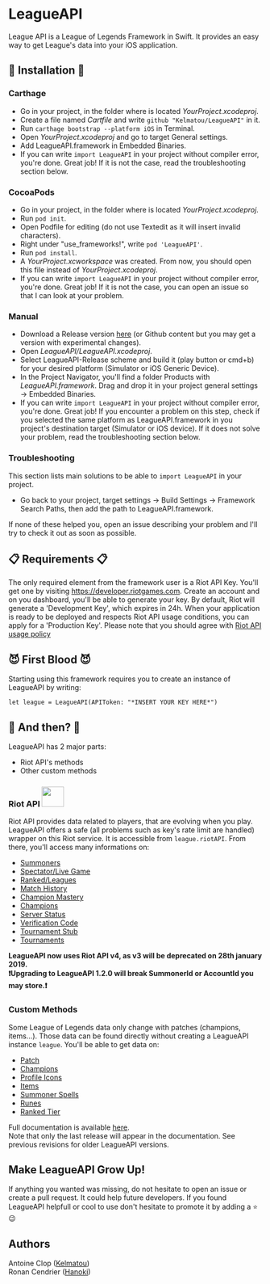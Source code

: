 # LeagueAPI

League API is a League of Legends Framework in Swift. It provides an easy way to get League's data into your iOS application.

## 🚧 Installation 🚧

### Carthage

* Go in your project, in the folder where is located *YourProject.xcodeproj*.
* Create a file named *Cartfile* and write `github "Kelmatou/LeagueAPI"` in it.
* Run `carthage bootstrap --platform iOS` in Terminal.
* Open *YourProject.xcodeproj* and go to target General settings.
* Add LeagueAPI.framework in Embedded Binaries.
* If you can write `import LeagueAPI` in your project without compiler error, you're done. Great job! If it is not the case, read the troubleshooting section below.

### CocoaPods

* Go in your project, in the folder where is located *YourProject.xcodeproj*.
* Run `pod init`.
* Open Podfile for editing (do not use Textedit as it will insert invalid characters).
* Right under "use_frameworks!", write `pod 'LeagueAPI'`.
* Run `pod install`.
* A *YourProject.xcworkspace* was created. From now, you should open this file instead of *YourProject.xcodeproj*.
* If you can write `import LeagueAPI` in your project without compiler error, you're done. Great job! If it is not the case, you can open an issue so that I can look at your problem.

### Manual
* Download a Release version [here](https://github.com/Kelmatou/LeagueAPI/releases) (or Github content but you may get a version with experimental changes).
* Open *LeagueAPI/LeagueAPI.xcodeproj*.
* Select LeagueAPI-Release scheme and build it (play button or cmd+b) for your desired platform (Simulator or iOS Generic Device).
* In the Project Navigator, you'll find a folder Products with *LeagueAPI.framework*. Drag and drop it in your project general settings -> Embedded Binaries.
* If you can write `import LeagueAPI` in your project without compiler error, you're done. Great job! If you encounter a problem on this step, check if you selected the same platform as LeagueAPI.framework in you project's destination target (Simulator or iOS device). If it does not solve your problem, read the troubleshooting section below.

### Troubleshooting

This section lists main solutions to be able to `import LeagueAPI` in your project.

* Go back to your project, target settings -> Build Settings -> Framework Search Paths, then add the path to LeagueAPI.framework.

If none of these helped you, open an issue describing your problem and I'll try to check it out as soon as possible.


## 📋 Requirements 📋

The only required element from the framework user is a Riot API Key.
You'll get one by visiting https://developer.riotgames.com. Create an account and on you dashboard, you'll be able to generate your key.
By default, Riot will generate a 'Development Key', which expires in 24h. When your application is ready to be deployed and respects Riot API usage conditions, you can apply for a 'Production Key'.
Please note that you should agree with [Riot API usage policy](https://developer.riotgames.com/policies.html)

## 😈 First Blood 😈

Starting using this framework requires you to create an instance of LeagueAPI by writing:

`let league = LeagueAPI(APIToken: "*INSERT YOUR KEY HERE*")`

## 🧐 And then? 🧐

LeagueAPI has 2 major parts:
* Riot API's methods
* Other custom methods

### Riot API <img src="https://www.riotgames.com/darkroom/original/06fc475276478d31c559355fa475888c:af22b5d4c9014d23b550ea646eb9dcaf/riot-logo-fist-only.png" width="44" height="40">

Riot API provides data related to players, that are evolving when you play. LeagueAPI offers a safe (all problems such as key's rate limit are handled)  wrapper on this Riot service. It is accessible from `league.riotAPI`. From there, you'll access many informations on:

* [Summoners](https://github.com/Kelmatou/LeagueAPI/wiki/Summoners)
* [Spectator/Live Game](https://github.com/Kelmatou/LeagueAPI/wiki/Spectator---Live-Game)
* [Ranked/Leagues](https://github.com/Kelmatou/LeagueAPI/wiki/Ranked---Leagues)
* [Match History](https://github.com/Kelmatou/LeagueAPI/wiki/Match-History)
* [Champion Mastery](https://github.com/Kelmatou/LeagueAPI/wiki/Champion-Mastery)
* [Champions](https://github.com/Kelmatou/LeagueAPI/wiki/Champions)
* [Server Status](https://github.com/Kelmatou/LeagueAPI/wiki/Status)
* [Verification Code](https://github.com/Kelmatou/LeagueAPI/wiki/Verification-Code)
* [Tournament Stub](https://github.com/Kelmatou/LeagueAPI/wiki/Tournament-Stub)
* [Tournaments](https://github.com/Kelmatou/LeagueAPI/wiki/Tournaments)

**LeagueAPI now uses Riot API v4, as v3 will be deprecated on 28th january 2019.**  
**❗️Upgrading to LeagueAPI 1.2.0 will break SummonerId or AccountId you may store.❗️**

### Custom Methods 

Some League of Legends data only change with patches (champions, items...). Those data can be found directly without creating a LeagueAPI instance `league`. You'll be able to get data on:

* [Patch](https://github.com/Kelmatou/LeagueAPI/wiki/Patch)
* [Champions](https://github.com/Kelmatou/LeagueAPI/wiki/Champions-(Detailed))
* [Profile Icons](https://github.com/Kelmatou/LeagueAPI/wiki/Profile-Icons)
* [Items](https://github.com/Kelmatou/LeagueAPI/wiki/Items)
* [Summoner Spells](https://github.com/Kelmatou/LeagueAPI/wiki/Summoner-Spells)
* [Runes](https://github.com/Kelmatou/LeagueAPI/wiki/Runes)
* [Ranked Tier](https://github.com/Kelmatou/LeagueAPI/wiki/Ranked-Tiers)

Full documentation is available [here](https://github.com/Kelmatou/LeagueAPI/wiki).  
Note that only the last release will appear in the documentation. See previous revisions for older LeagueAPI versions.

## Make LeagueAPI Grow Up!

If anything you wanted was missing, do not hesitate to open an issue or create a pull request. It could help future developers.
If you found LeagueAPI helpfull or cool to use don't hesitate to promote it by adding a ⭐️ 😉

## Authors

Antoine Clop ([Kelmatou](https://github.com/Kelmatou))  
Ronan Cendrier ([Hanoki](https://github.com/Hanoki))
